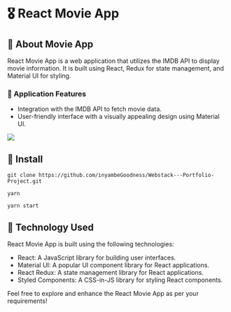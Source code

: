# 🎖️ React Movie App

## 🚀 About Movie App
React Movie App is a web application that utilizes the IMDB API to display movie information. It is built using React, Redux for state management, and Material UI for styling.


### 🚀 Application Features <br>
- Integration with the IMDB API to fetch movie data.
- User-friendly interface with a visually appealing design using Material UI.

<img src="https://i.imgur.com/7R7PNUu.png">

## 🚀 Install

```
git clone https://github.com/inyambeGoodness/Webstack---Portfolio-Project.git
```

```
yarn
```

```
yarn start
```

## 🚀 Technology Used

React Movie App is built using the following technologies:

- React: A JavaScript library for building user interfaces.
- Material UI: A popular UI component library for React applications.
- React Redux: A state management library for React applications.
- Styled Components: A CSS-in-JS library for styling React components.

Feel free to explore and enhance the React Movie App as per your requirements!

